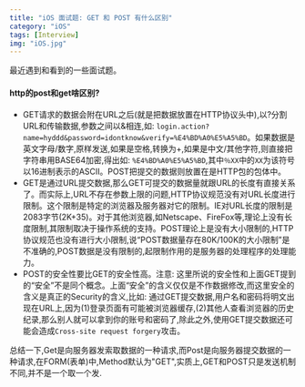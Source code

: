 ```yaml
---
title: "iOS 面试题: GET 和 POST 有什么区别"
category: "iOS"
tags: [Interview]
img: "iOS.jpg"
---
```

最近遇到和看到的一些面试题。

#### http的post和get啥区别?

* GET请求的数据会附在URL之后(就是把数据放置在HTTP协议头中),以?分割URL和传输数据,参数之间以&相连,如: `login.action?name=hyddd&password=idontknow&verify=%E4%BD%A0%E5%A5%BD`。如果数据是英文字母/数字,原样发送,如果是空格,转换为+,如果是中文/其他字符,则直接把字符串用BASE64加密,得出如: `%E4%BD%A0%E5%A5%BD`,其中`％XX`中的`XX`为该符号以16进制表示的ASCII。POST把提交的数据则放置在是HTTP包的包体中。
* GET是通过URL提交数据,那么GET可提交的数据量就跟URL的长度有直接关系了。而实际上,URL不存在参数上限的问题,HTTP协议规范没有对URL长度进行限制。这个限制是特定的浏览器及服务器对它的限制。IE对URL长度的限制是2083字节(2K+35)。对于其他浏览器,如Netscape、FireFox等,理论上没有长度限制,其限制取决于操作系统的支持。POST理论上是没有大小限制的,HTTP协议规范也没有进行大小限制,说“POST数据量存在80K/100K的大小限制”是不准确的,POST数据是没有限制的,起限制作用的是服务器的处理程序的处理能力。
* POST的安全性要比GET的安全性高。注意: 这里所说的安全性和上面GET提到的“安全”不是同个概念。上面“安全”的含义仅仅是不作数据修改,而这里安全的含义是真正的Security的含义,比如: 通过GET提交数据,用户名和密码将明文出现在URL上,因为(1)登录页面有可能被浏览器缓存,(2)其他人查看浏览器的历史纪录,那么别人就可以拿到你的账号和密码了,除此之外,使用GET提交数据还可能会造成`Cross-site request forgery`攻击。

总结一下,Get是向服务器发索取数据的一种请求,而Post是向服务器提交数据的一种请求,在FORM(表单)中,Method默认为"GET",实质上,GET和POST只是发送机制不同,并不是一个取一个发.
